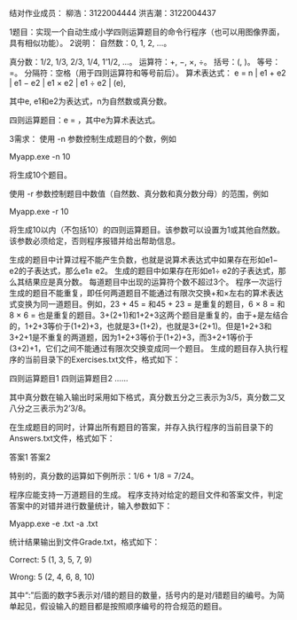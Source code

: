 结对作业成员：
  柳浩：3122004444
  洪吉潮：3122004437


1题目：实现一个自动生成小学四则运算题目的命令行程序（也可以用图像界面，具有相似功能）。
2说明：
自然数：0, 1, 2, …。

真分数：1/2, 1/3, 2/3, 1/4, 1’1/2, …。
运算符：+, −, ×, ÷。
括号：(, )。
等号：=。
分隔符：空格（用于四则运算符和等号前后）。
算术表达式：
e = n | e1 + e2 | e1 − e2 | e1 × e2 | e1 ÷ e2 | (e),

其中e, e1和e2为表达式，n为自然数或真分数。

四则运算题目：e = ，其中e为算术表达式。
 

3需求：
使用 -n 参数控制生成题目的个数，例如
 

Myapp.exe -n 10

 

将生成10个题目。

使用 -r 参数控制题目中数值（自然数、真分数和真分数分母）的范围，例如
 

Myapp.exe -r 10

 

将生成10以内（不包括10）的四则运算题目。该参数可以设置为1或其他自然数。该参数必须给定，否则程序报错并给出帮助信息。

生成的题目中计算过程不能产生负数，也就是说算术表达式中如果存在形如e1− e2的子表达式，那么e1≥ e2。
生成的题目中如果存在形如e1÷ e2的子表达式，那么其结果应是真分数。
每道题目中出现的运算符个数不超过3个。
程序一次运行生成的题目不能重复，即任何两道题目不能通过有限次交换+和×左右的算术表达式变换为同一道题目。例如，23 + 45 = 和45 + 23 = 是重复的题目，6 × 8 = 和8 × 6 = 也是重复的题目。3+(2+1)和1+2+3这两个题目是重复的，由于+是左结合的，1+2+3等价于(1+2)+3，也就是3+(1+2)，也就是3+(2+1)。但是1+2+3和3+2+1是不重复的两道题，因为1+2+3等价于(1+2)+3，而3+2+1等价于(3+2)+1，它们之间不能通过有限次交换变成同一个题目。
生成的题目存入执行程序的当前目录下的Exercises.txt文件，格式如下：

 

四则运算题目1
四则运算题目2
……

 

其中真分数在输入输出时采用如下格式，真分数五分之三表示为3/5，真分数二又八分之三表示为2’3/8。

在生成题目的同时，计算出所有题目的答案，并存入执行程序的当前目录下的Answers.txt文件，格式如下：
 

答案1
答案2
 

特别的，真分数的运算如下例所示：1/6 + 1/8 = 7/24。

程序应能支持一万道题目的生成。
程序支持对给定的题目文件和答案文件，判定答案中的对错并进行数量统计，输入参数如下：
 

Myapp.exe -e <exercisefile>.txt -a <answerfile>.txt

 

统计结果输出到文件Grade.txt，格式如下：

 

Correct: 5 (1, 3, 5, 7, 9)

Wrong: 5 (2, 4, 6, 8, 10)

 

其中“:”后面的数字5表示对/错的题目的数量，括号内的是对/错题目的编号。为简单起见，假设输入的题目都是按照顺序编号的符合规范的题目。
